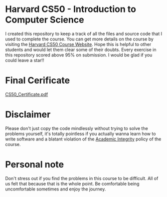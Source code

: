 # Harvard CS50 - Introduction to Computer Science
I created this repository to keep a track of all the files and source code that I used to complete the course. You can get more details on the course by visiting the [Harvard CS50 Course Website](https://cs50.harvard.edu/x/2021/). Hope this is helpful to other students and would let them clear some of their doubts. Every exercise in this repository scored above 95% on submission.
I would be glad if you could leave a star!!

# Final Cerificate
[CS50_Certificate.pdf](https://github.com/AryanK1511/HarvardCS50-intro-course/files/8192819/CS50_Certificate.pdf)

# Disclaimer
Please don't just copy the code mindlessly without trying to solve the problems yourself, it's totally pointless if you actually wanna learn how to write software and a blatant violation of the [Academic Integrity](https://cs50.harvard.edu/x/2021/honesty/) policy of the course.

# Personal note
Don't stress out if you find the problems in this course to be difficult. All of us felt that because that is the whole point. Be comfortable being uncomfortable sometimes and enjoy the journey.
